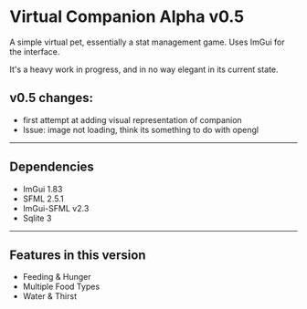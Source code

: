 Virtual Companion Alpha v0.5
============================
A simple virtual pet, essentially a stat management game.
Uses ImGui for the interface.

It's a heavy work in progress, and in no way elegant in its current state.

v0.5 changes:
-------------
* first attempt at adding visual representation of companion
* Issue: image not loading, think its something to do with opengl 

------------
Dependencies
------------
* ImGui 1.83
* SFML 2.5.1
* ImGui-SFML v2.3
* Sqlite 3

---------------------------
Features in this version
---------------------------
- Feeding & Hunger
- Multiple Food Types
- Water & Thirst


